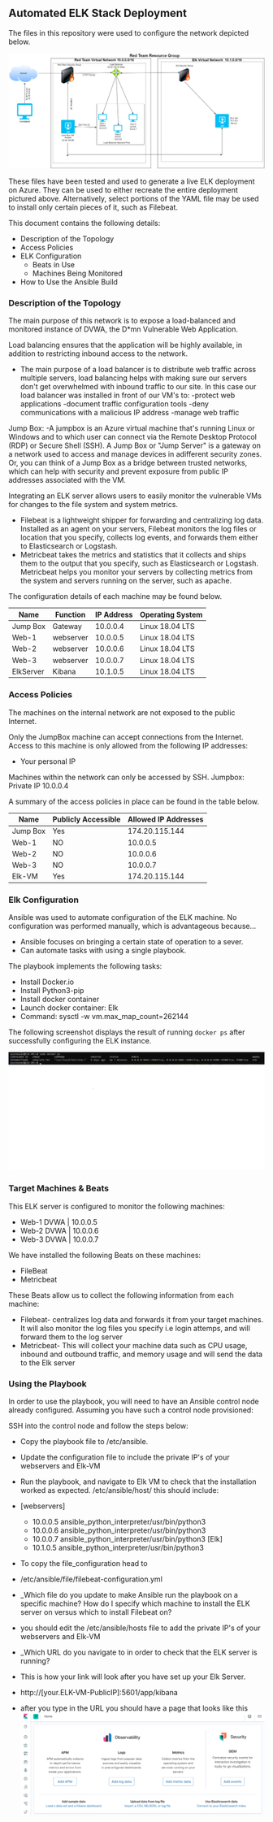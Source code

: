 ## Automated ELK Stack Deployment

The files in this repository were used to configure the network depicted below.

![](images/elk-diagram.png)

These files have been tested and used to generate a live ELK deployment on Azure. They can be used to either recreate the entire deployment pictured above. Alternatively, select portions of the YAML file may be used to install only certain pieces of it, such as Filebeat.

This document contains the following details:
- Description of the Topology
- Access Policies
- ELK Configuration
  - Beats in Use
  - Machines Being Monitored
- How to Use the Ansible Build


### Description of the Topology

The main purpose of this network is to expose a load-balanced and monitored instance of DVWA, the D*mn Vulnerable Web Application.

Load balancing ensures that the application will be highly available, in addition to restricting inbound access to the network.
- The main purpose of a load balancer is to distribute web traffic across multiple servers, load balancing helps with making sure our servers don't get
overwhelmed with inbound traffic to our site. In this case our load balancer was installed in front of our VM's to:
-protect web applications
-document traffic configuration tools
-deny communications with a malicious IP address
-manage web traffic

Jump Box:
-A jumpbox is an Azure virtual machine that's running Linux or Windows and to which user can connect via the Remote Desktop Protocol (RDP) 
or Secure Shell (SSH). A Jump Box or "Jump Server" is a gateway on a network used to access and manage devices in adifferent security zones.
Or, you can think of a Jump Box as a bridge between trusted networks, which can help with security and prevent exposure from public IP addresses 
associated with the VM. 

Integrating an ELK server allows users to easily monitor the vulnerable VMs for changes to the file system and system metrics.
- Filebeat is a lightweight shipper for forwarding and centralizing log data. Installed as an agent on your servers, Filebeat monitors
the log files or location that you specify, collects log events, and forwards them either to Elasticsearch or Logstash.
- Metricbeat takes the metrics and statistics that it collects and ships them to the output that you specify, such as Elasticsearch or Logstash.
Metricbeat helps you monitor your servers by collecting metrics from the system and servers running on the server, such as apache.

The configuration details of each machine may be found below.

| Name       | Function |        IP Address      | Operating System |
|----------  |----------|------------------------|------------------|
| Jump Box   | Gateway  | 10.0.0.4               | Linux 18.04 LTS  |
| Web-1      | webserver| 10.0.0.5               | Linux 18.04 LTS  |
| Web-2      | webserver| 10.0.0.6               | Linux 18.04 LTS  |
| Web-3      | webserver| 10.0.0.7               | Linux 18.04 LTS  |
| ElkServer  | Kibana   | 10.1.0.5               | Linux 18.04 LTS  |


### Access Policies

The machines on the internal network are not exposed to the public Internet. 

Only the JumpBox machine can accept connections from the Internet. Access to this machine is only allowed from the following IP addresses:
- Your personal IP 

Machines within the network can only be accessed by SSH.
 Jumpbox: Private IP 10.0.0.4

A summary of the access policies in place can be found in the table below.

| Name     | Publicly Accessible | Allowed IP Addresses |
|----------|---------------------|----------------------|
| Jump Box | Yes                 | 174.20.115.144       |
| Web-1    | NO                  | 10.0.0.5             |
| Web-2    | NO                  | 10.0.0.6             |
| Web-3    | NO                  | 10.0.0.7             |
| Elk-VM   | Yes                 | 174.20.115.144       |

### Elk Configuration

Ansible was used to automate configuration of the ELK machine. No configuration was performed manually, which is advantageous because...
- Ansible focuses on bringing a certain state of operation to a sever.
- Can automate tasks with using a single playbook.

The playbook implements the following tasks:
- Install Docker.io
- Install Python3-pip
- Install docker container
- Launch docker container: Elk 
- Command: sysctl -w vm.max_map_count=262144

The following screenshot displays the result of running `docker ps` after successfully configuring the ELK instance.

![](images/sudodockerps.png)

### Target Machines & Beats
This ELK server is configured to monitor the following machines:
- Web-1 DVWA | 10.0.0.5
- Web-2 DVWA | 10.0.0.6
- Web-3 DVWA | 10.0.0.7

We have installed the following Beats on these machines:
- FileBeat 
- Metricbeat 

These Beats allow us to collect the following information from each machine:
- Filebeat- centralizes log data and forwards it from your target machines. It will also monitor the log files you specify i.e login attemps, and will
  forward them to the log server 
- Metricbeat- This will collect your machine data such as CPU usage, inbound and outbound traffic, and memory usage and will send the data to the Elk server 


### Using the Playbook
In order to use the playbook, you will need to have an Ansible control node already configured. Assuming you have such a control node provisioned: 

SSH into the control node and follow the steps below:
- Copy the playbook file to /etc/ansible.
- Update the configuration file to include the private IP's of your webservers and Elk-VM 
- Run the playbook, and navigate to Elk VM to check that the installation worked as expected. /etc/ansible/host/ this should include:
- [webservers]
  - 10.0.0.5 ansible_python_interpreter/usr/bin/python3
  - 10.0.0.6 ansible_python_interpreter/usr/bin/python3
  - 10.0.0.7 ansible_python_interpreter/usr/bin/python3
  [Elk]
  - 10.1.0.5 ansible_python_interpreter/usr/bin/python3

- To copy the file_configuration head to 
- /etc/ansible/file/filebeat-configuration.yml
- _Which file do you update to make Ansible run the playbook on a specific machine? How do I specify which machine to install the ELK server on versus which to install Filebeat on?
- you should edit the /etc/ansible/hosts file to add the private IP's of your webservers and Elk-VM
- _Which URL do you navigate to in order to check that the ELK server is running?
- This is how your link will look after you have set up your Elk Server.
- http://[your.ELK-VM-PublicIP]:5601/app/kibana  
- after you type in the URL you should have a page that looks like this
![](images/kibana.png)

 